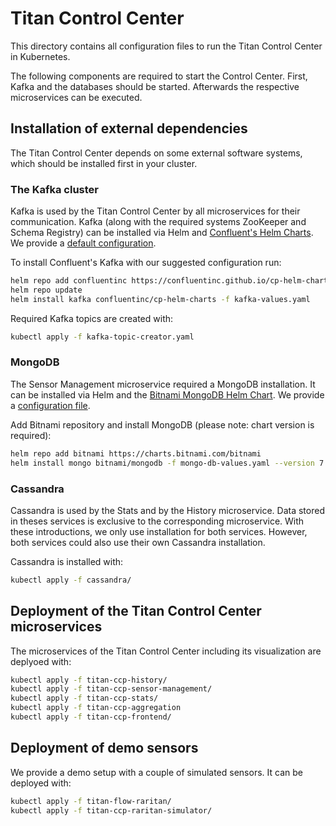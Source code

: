 # Titan Control Center

This directory contains all configuration files to run the Titan Control Center in Kubernetes.

The following components are required to start the Control Center.
First, Kafka and the databases should be started. Afterwards the respective microservices can be executed.

## Installation of external dependencies

The Titan Control Center depends on some external software systems, which should be installed first in your cluster.

### The Kafka cluster

Kafka is used by the Titan Control Center by all microservices for their communication. Kafka (along with the required systems ZooKeeper and Schema Registry) can be installed via Helm and [Confluent's Helm Charts](https://github.com/confluentinc/cp-helm-charts). We provide a [default configuration](infrastructure/kafka/values.yaml).

To install Confluent's Kafka with our suggested configuration run:

```sh
helm repo add confluentinc https://confluentinc.github.io/cp-helm-charts/
helm repo update
helm install kafka confluentinc/cp-helm-charts -f kafka-values.yaml
```

Required Kafka topics are created with:

```sh
kubectl apply -f kafka-topic-creator.yaml
```

### MongoDB

The Sensor Management microservice required a MongoDB installation. It can be installed via Helm and the [Bitnami MongoDB Helm Chart](https://github.com/bitnami/charts/tree/master/bitnami/mongodb). We provide a [configuration file](mongo-db-values.yaml).

Add Bitnami repository and install MongoDB (please note: chart version is required):

```sh
helm repo add bitnami https://charts.bitnami.com/bitnami
helm install mongo bitnami/mongodb -f mongo-db-values.yaml --version 7.8.10
```

### Cassandra

Cassandra is used by the Stats and by the History microservice. Data stored in theses services is exclusive to the corresponding microservice. With these introductions, we only use installation for both services. However, both services could also use their own Cassandra installation.

Cassandra is installed with:

```sh
kubectl apply -f cassandra/
```


## Deployment of the Titan Control Center microservices

The microservices of the Titan Control Center including its visualization are deplyoed with:

```sh
kubectl apply -f titan-ccp-history/
kubectl apply -f titan-ccp-sensor-management/
kubectl apply -f titan-ccp-stats/
kubectl apply -f titan-ccp-aggregation
kubectl apply -f titan-ccp-frontend/
```


## Deployment of demo sensors

We provide a demo setup with a couple of simulated sensors. It can be deployed with:

```sh
kubectl apply -f titan-flow-raritan/
kubectl apply -f titan-ccp-raritan-simulator/
```
